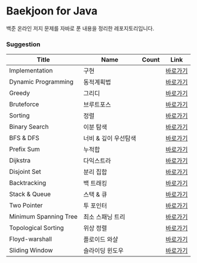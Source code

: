 # Baekjoon for Java

백준 온라인 저지 문제를 자바로 푼 내용을 정리한 레포지토리입니다.


### Suggestion

| Title                 | Name                 | Count | Link                                                                                    |
| --------------------- | -------------------- | ----- | --------------------------------------------------------------------------------------- |
| Implementation        | 구현                 |      | [바로가기](https://github.com/sgn07124/Algorithm/blob/main/Implementation/readme.md)      |
| Dynamic Programming   | 동적계획법           |      | [바로가기]()  |
| Greedy                | 그리디               |      | [바로가기]()              |
| Bruteforce            | 브루트포스           |      | [바로가기](https://github.com/sgn07124/Algorithm/blob/main/Bruteforce/readme.md)          |
| Sorting               | 정렬                 |      | [바로가기]()             |
| Binary Search         | 이분 탐색            |      | [바로가기]()        |
| BFS & DFS             | 너비 & 깊이 우선탐색 |     | [바로가기]()              |
| Prefix Sum            | 누적합               |      | [바로가기]()           |
| Dijkstra              | 다익스트라           |      | [바로가기]()            |
| Disjoint Set          | 분리 집합            |      | [바로가기]()         |
| Backtracking          | 백 트래킹            |      | [바로가기]()        |
| Stack & Queue         | 스택 & 큐            |      | [바로가기]()          |
| Two Pointer           | 투 포인터            |      | [바로가기]()          |
| Minimum Spanning Tree | 최소 스패닝 트리     |      | [바로가기]() |
| Topological Sorting   | 위상 정렬            |      | [바로가기]()  |
| Floyd-warshall        | 플로이드 와샬        |      | [바로가기]()       |
| Sliding Window        | 슬라이딩 윈도우      |      | [바로가기]()       |
